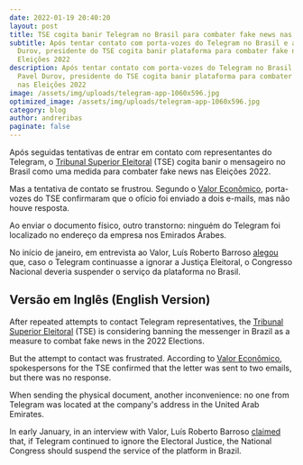 ```yaml
---
date: 2022-01-19 20:40:20
layout: post
title: TSE cogita banir Telegram no Brasil para combater fake news nas eleições
subtitle: Após tentar contato com porta-vozes do Telegram no Brasil e até Pavel
  Durov, presidente do TSE cogita banir plataforma para combater fake news nas
  Eleições 2022
description: Após tentar contato com porta-vozes do Telegram no Brasil e até
  Pavel Durov, presidente do TSE cogita banir plataforma para combater fake news
  nas Eleições 2022
image: /assets/img/uploads/telegram-app-1060x596.jpg
optimized_image: /assets/img/uploads/telegram-app-1060x596.jpg
category: blog
author: andreribas
paginate: false
---
```

Após seguidas tentativas de entrar em contato com representantes do Telegram, o [Tribunal Superior Eleitoral](https://www.tse.jus.br/) (TSE) cogita banir o mensageiro no Brasil como uma medida para combater fake news nas Eleições 2022.

Mas a tentativa de contato se frustrou. Segundo o [](https://valor.globo.com/politica/noticia/2022/01/18/sem-resposta-do-telegram-tse-estuda-medidas-contra-fake-news-nas-eleicoes-e-possibilidade-de-o-congresso-banir-plataforma-do-brasil.ghtml)[Valor Econômico](https://valor.globo.com/politica/noticia/2022/01/18/sem-resposta-do-telegram-tse-estuda-medidas-contra-fake-news-nas-eleicoes-e-possibilidade-de-o-congresso-banir-plataforma-do-brasil.ghtml), porta-vozes do TSE confirmaram que o ofício foi enviado a dois e-mails, mas não houve resposta.

Ao enviar o documento físico, outro transtorno: ninguém do Telegram foi localizado no endereço da empresa nos Emirados Árabes.

No início de janeiro, em entrevista ao Valor, Luís Roberto Barroso [alegou](https://www.tse.jus.br/imprensa/noticias-tse/2021/Dezembro/barroso-envia-oficio-ao-telegram-e-pede-cooperacao-no-combate-a-desinformacao) que, caso o Telegram continuasse a ignorar a Justiça Eleitoral, o Congresso Nacional deveria suspender o serviço da plataforma no Brasil.





## **Versão em Inglês (English Version)**



After repeated attempts to contact Telegram representatives, the [](https://www.tse.jus.br/)[Tribunal Superior Eleitoral](https://www.tse.jus.br/) (TSE) is considering banning the messenger in Brazil as a measure to combat fake news in the 2022 Elections.

But the attempt to contact was frustrated. According to [Valor Econômico](https://valor.globo.com/politica/noticia/2022/01/18/sem-resposta-do-telegram-tse-estuda-medidas-contra-fake-news-nas-eleicoes-e-possibilidade-de-o-congresso-banir-plataforma-do-brasil.ghtml), spokespersons for the TSE confirmed that the letter was sent to two emails, but there was no response.

When sending the physical document, another inconvenience: no one from Telegram was located at the company's address in the United Arab Emirates.

In early January, in an interview with Valor, Luís Roberto Barroso [claimed](https://www.tse.jus.br/imprensa/noticias-tse/2021/Dezembro/barroso-envia-oficio-ao-telegram-e-pede-cooperacao-no-combate-a-desinformacao) that, if Telegram continued to ignore the Electoral Justice, the National Congress should suspend the service of the platform in Brazil.